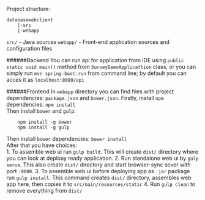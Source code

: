 Project structure:
```
databasewebclient   
	|-src  
	|-webapp  
```
`src/` - Java sources
`webapp/` - Front-end application sources and configuration files

######Backend
You can run api for application from IDE using `public static void main()` method from `SurveyDemoApplicattion` class, or you can simply run `mvn spring-boot:run` from command line;
by default you can acces it as `localhost:8080/api`

######Frontend
In `webapp` directory you can find files with project dependencies: `package.json` and `bower.json`.
Firstly, install `npm` dependencies: `npm install`  
Then install `bower` and `gulp`:
```
	npm install -g bower
	npm install -g gulp
```
Then install `bower` dependencies: `bower install`  
After that you have choices:  
	1.  To assemble web ui run `gulp build`. This will create `dist/` directory where you can look at deploay ready application.
	2.  Run standalone web ui by `gulp serve`. This also create `dist/` directory and start browser-sync sever with port `:9000`.
	3.  To assemble web ui before deploying app as `.jar` package run `gulp install`. This command creates `dist/` directory, assembles web app here, then copies it to `src/main/resources/static`
	4.  Run `gulp clean` to remove everything from `dist/`